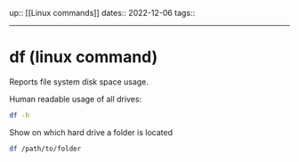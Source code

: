 up:: [[Linux commands]]
dates:: 2022-12-06
tags:: 

---

# df (linux command)

Reports file system disk space usage.

Human readable usage of all drives:
```bash
df -h
```

Show on which hard drive a folder is located
```bash
df /path/to/folder
```